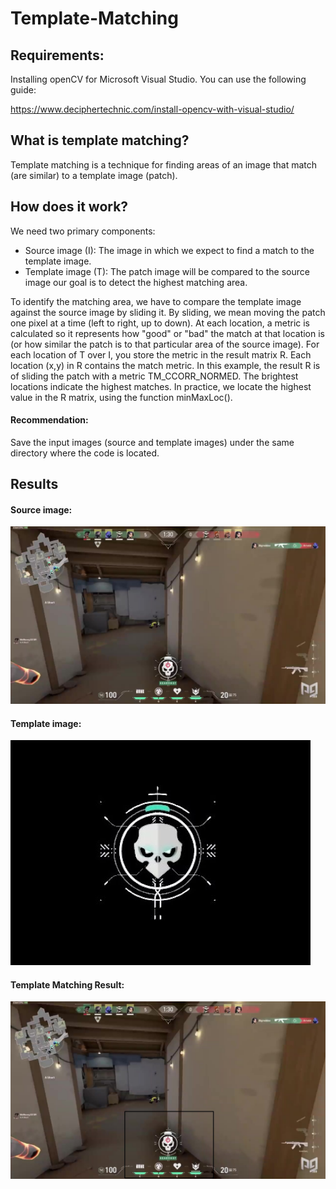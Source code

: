 # Template-Matching

## Requirements:
Installing openCV for Microsoft Visual Studio. You can use the following guide:

https://www.deciphertechnic.com/install-opencv-with-visual-studio/


## What is template matching?
Template matching is a technique for finding areas of an image that match (are similar) to a template image (patch).


## How does it work?
We need two primary components:
- Source image (I): The image in which we expect to find a match to the template image.
- Template image (T): The patch image will be compared to the source image our goal is to detect the highest matching area.

To identify the matching area, we have to compare the template image against the source image by sliding it. By sliding, we mean moving the patch one pixel at a time (left to right, up to down). At each location, a metric is calculated so it represents how "good" or "bad" the match at that location is (or how similar the patch is to that particular area of the source image).
For each location of T over I, you store the metric in the result matrix R. Each location (x,y) in R contains the match metric. In this example, the result R is of sliding the patch with a metric TM_CCORR_NORMED. The brightest locations indicate the highest matches. In practice, we locate the highest value in the R matrix, using the function minMaxLoc().

#### Recommendation: 
Save the input images (source and template images) under the same directory where the code is located.


## Results
#### Source image:
![alt text](https://github.com/bariarviv/Template-Matching/blob/master/sorce_image.jpg?raw=true "input")

#### Template image:
![alt text](https://github.com/bariarviv/Template-Matching/blob/master/template_image.jpg?raw=true "input")

#### Template Matching Result:
![alt text](https://github.com/bariarviv/Template-Matching/blob/master/result_image.jpg?raw=true "input")
